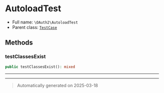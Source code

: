 
# AutoloadTest





* Full name: `\OAuth2\AutoloadTest`
* Parent class: [`TestCase`](../PHPUnit/Framework/TestCase.md)




## Methods


### testClassesExist



```php
public testClassesExist(): mixed
```












***


***
> Automatically generated on 2025-03-18
